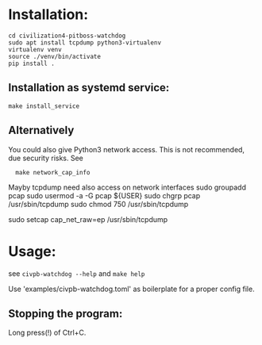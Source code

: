 # Installation:

```
cd civilization4-pitboss-watchdog 
sudo apt install tcpdump python3-virtualenv
virtualenv venv
source ./venv/bin/activate
pip install .
```
## Installation as systemd service:
```
make install_service
```

## Alternatively

You could also give Python3 network access. This is not recommended,
due security risks. See

```
  make network_cap_info
```

  Mayby tcpdump need also access on network interfaces
  sudo groupadd pcap
  sudo usermod -a -G pcap ${USER}
  sudo chgrp pcap /usr/sbin/tcpdump
  sudo chmod 750 /usr/sbin/tcpdump

  sudo setcap cap_net_raw=ep /usr/sbin/tcpdump

# Usage:

see `civpb-watchdog --help`
and	`make help`

Use 'examples/civpb-watchdog.toml' as boilerplate for a
proper config file.


## Stopping the program:
  Long press(!) of Ctrl+C.
